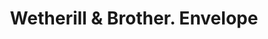 ---
doi: 10.7916/D8R79SDK
date_other: '1887'
date_other_textual: '1887'
form: printed ephemera
genre:
- Envelopes
name:
- Wetherill & Brother
object_in_context_url: https://biggert.cul.columbia.edu/items/view/ave_biggert_01452
subject_hierarchical_geographic:
- Philadelphia, Pennsylvania, United States
subject_name:
- Wetherill & Brother
title: Wetherill & Brother. Envelope
sort_title: Wetherill & Brother. Envelope
call_number: ave_biggert_01452
coordinates:
- 40.00944444444445,-75.13333333333334
pid: ave_biggert_01452
identifiers: ave_biggert_01452
thumbnail: https://derivativo-1.library.columbia.edu/iiif/2/ldpd:344595/full/!256,256/0/native.jpg
permalink: /biggert/ave_biggert_01452/
layout: iiif-image-page
---